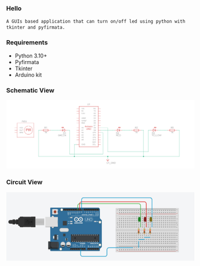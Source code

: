 ### Hello

    A GUIs based application that can turn on/off led using python with 
    tkinter and pyfirmata.

### Requirements

+ Python 3.10+
+ Pyfirmata
+ Tkinter
+ Arduino kit

### Schematic View

![image](images/schematic-view.jpg)

### Circuit View

![image](/images/circuit-view.jpg)
